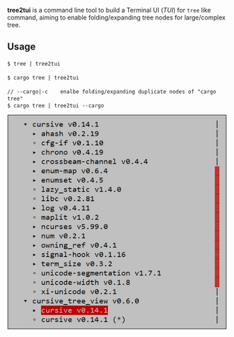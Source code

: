 **tree2tui** is a command line tool to build a Terminal UI (*TUI*) for `tree` like command,
aiming to enable folding/expanding tree nodes for large/complex tree.

## Usage
```shell
$ tree | tree2tui

$ cargo tree | tree2tui

// --cargo|-c    enalbe folding/expanding duplicate nodes of "cargo tree"
$ cargo tree | tree2tui --cargo
```
![cargo tree](https://github.com/hhggit/tree2tui/blob/assets/screenshot-cargo_tree.jpg?raw=true)
